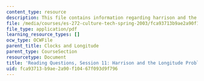 ```yaml
---
content_type: resource
description: This file contains information regarding harrison and the longitude problem.
file: /media/courses/es-272-culture-tech-spring-2003/fca93713b9ae2a90f10467f093d9f796_MITES_272S03_q11.pdf
file_type: application/pdf
learning_resource_types: []
ocw_type: OCWFile
parent_title: Clocks and Longitude
parent_type: CourseSection
resourcetype: Document
title: 'Reading Questions, Session 11: Harrison and the Longitude Problem'
uid: fca93713-b9ae-2a90-f104-67f093d9f796
---
```

